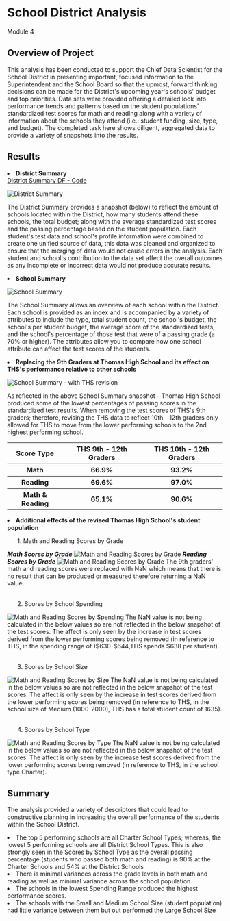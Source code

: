 # School District Analysis
Module 4

## Overview of Project

This analysis has been conducted to support the Chief Data Scientist for the School District in presenting important, focused information to the Superintendent and the School Board so that the upmost, forward thinking decisions can be made for the District's upcoming year's schools' budget and top priorities. Data sets were provided offering a detailed look into performance trends and patterns based on the student populations' standardized test scores for math and reading along with a variety of information about the schools they attend (i.e.: student funding, size, type, and budget). The completed task here shows diligent, aggregated data to provide a variety of snapshots into the results.

## Results

<B><li> District Summary </li></B>
[District Summary DF - Code](https://github.com/jadafler/school_district_analysis/tree/main/Code/code_district_summary.png)

<img src="Resources/district_summary.png" alt="District Summary">

The District Summary provides a snapshot (below) to reflect the amount of schools located within the District, how many students attend these schools, the total budget; along with the average standardized test scores and the passing percentage based on the student population. Each student's test data and school's profile information were combined to create one unified source of data, this data was cleaned and organized to ensure that the merging of data would not cause errors in the analysis. Each student and school's contribution to the data set affect the overall outcomes as any incomplete or incorrect data would not produce accurate results. 

<B><li>School Summary</li></B>

<img src="Resources/school_summary.png" alt="School Summary">

The School Summary allows an overview of each school within the District. Each school is provided as an index and is accompanied by a variety of attributes to include the type, total student count, the school's budget, the school's per student budget, the average score of the standardized tests, and the school's percentage of those test that were of a passing grade (a 70% or higher). The attributes allow you to compare how one school attribute can affect the test scores of the students. 

<B><li>Replacing the 9th Graders at Thomas High School and its effect on THS's performance relative to other schools</li></B>

<img src="Resources/THS_revised_school_summary.png" alt="School Summary - with THS revision">

As reflected in the above School Summary snapshot - Thomas High School produced some of the lowest percentages of passing scores in the standardized test results. When removing the test scores of THS's 9th graders; therefore, revising the THS data to reflect 10th - 12th graders only allowed for THS to move from the lower performing schools to the 2nd highest performing school. 

<table>
<tr>
<th><B>Score Type</B></th>
<th><B>THS 9th - 12th Graders</B></th>
<th><B>THS 10th - 12th Graders</B></th>
</tr>
<tr>
<th><B>Math</B></th>
<th>66.9%</th>
<th>93.2%</th>
</tr>
<tr>
<th><B>Reading</B></th>
<th>69.6%</th>
<th>97.0%</th>
</tr>
<tr>
<th><B>Math & Reading</B></th>
<th>65.1%</th>
<th>90.6%</th>
</tr>
</table>

<B><li>Additional effects of the revised Thomas High School's student population</li></B>

<ul>1. Math and Reading Scores by Grade</ul>
<i><B>Math Scores by Grade</B></I>
<img src="Resources/math_scores_by_grade.png" alt="Math and Reading Scores by Grade">
<i><B>Reading Scores by Grade</B></I>
<img src="Resources/reading_scores_by_grade.png" alt="Math and Reading Scores by Grade">
The 9th graders' math and reading scores were replaced with NaN which means that there is no result that can be produced or measured therefore returning a NaN value. 
<br>
<br>
<ul>2. Scores by School Spending</ul>
<img src="Resources/scores_by_spending.png" alt="Math and Reading Scores by Spending">
The NaN value is not being calculated in the below values so are not reflected in the below snapshot of the test scores. The affect is only seen by the increase in test scores derived from the lower performing scores being removed (in reference to THS, in the spending range of )$630-$644,THS spends $638 per student). 
<br>
<br>
<ul>3. Scores by School Size</ul>
<img src="Resources/scores_by_size.png" alt="Math and Reading Scores by Size">
The NaN value is not being calculated in the below values so are not reflected in the below snapshot of the test scores. The affect is only seen by the increase in test scores derived from the lower performing scores being removed (in reference to THS, in the school size of Medium (1000-2000), THS has a total student count of 1635). 
<br>
<br>
<ul>4. Scores by School Type</ul>
<img src="Resources/scores_by_type.png" alt="Math and Reading Scores by Type">
The NaN value is not being calculated in the below values so are not reflected in the below snapshot of the test scores. The affect is only seen by the increase test scores derived from the lower performing scores being removed (in reference to THS, in the school type Charter). 

## Summary
The analysis provided a variety of descriptors that could lead to constructive planning in increasing the overall performance of the students within the School District.
<li>The top 5 performing schools are all Charter School Types; whereas, the lowest 5 performing schools are all District School Types. This is also strongly seen in the Scores by School Type as the overall passing percentage (students who passed both math and reading) is 90% at the Charter Schools and 54% at the District Schools </li>
<li>There is minimal variances across the grade levels in both math and reading as well as minimal variance across the school population</li>
<li>The schools in the lowest Spending Range produced the highest performance scores.</li>
<li>The schools with the Small and Medium School Size (student population) had little variance between them but out performed the Large School Size</li>





